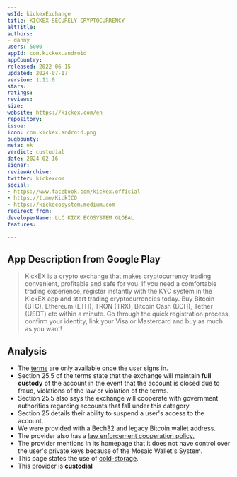 ```yaml
---
wsId: kickexExchange
title: KICKEX SECURELY CRYPTOCURRENCY
altTitle: 
authors:
- danny
users: 5000
appId: com.kickex.android
appCountry: 
released: 2022-06-15
updated: 2024-07-17
version: 1.11.0
stars: 
ratings: 
reviews: 
size: 
website: https://kickex.com/en
repository: 
issue: 
icon: com.kickex.android.png
bugbounty: 
meta: ok
verdict: custodial
date: 2024-02-16
signer: 
reviewArchive: 
twitter: kickexcom
social:
- https://www.facebook.com/kickex.official
- https://t.me/KickICO
- https://kickecosystem.medium.com
redirect_from: 
developerName: LLC KICK ECOSYSTEM GLOBAL
features: 

---
```


## App Description from Google Play

> KickEX is a crypto exchange that makes cryptocurrency trading convenient, profitable and safe for you. If you need a comfortable trading experience, register instantly with the KYC system in the KIckEX app and start trading cryptocurrencies today. Buy Bitcoin (BTC), Ethereum (ETH), TRON (TRX), Bitcoin Cash (BCH), Tether (USDT) etc within a minute. Go through the quick registration process, confirm your identity, link your Visa or Mastercard and buy as much as you want!

## Analysis

- The [terms](https://id.kickex.com/terms/main) are only available once the user signs in.
- Section 25.5 of the terms state that the exchange will maintain **full custody** of the account in the event that the account is closed due to fraud, violations of the law or violation of the terms. 
- Section 25.5 also says the exchange will cooperate with government authorities regarding accounts that fall under this category.
- Section 25 details their ability to suspend a user's access to the account.
- We were provided with a Bech32 and legacy Bitcoin wallet address.
- The provider also has a [law enforcement cooperation policy.](https://id.kickex.com/law-enforcement)
- The provider mentions in its homepage that it does not have control over the user's private keys because of the Mosaic Wallet's System.
- This page states the use of [cold-storage](https://id.kickex.com/company).
- This provider is **custodial**
